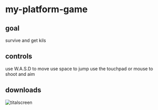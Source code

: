 # my-platform-game

## goal

survive and get kils

## controls

use W.A.S.D to move use space to jump use the touchpad or mouse to shoot and aim

## downloads

![titalscreen]()
